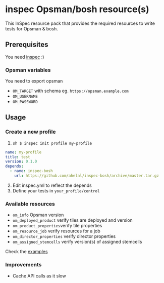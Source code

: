 # inspec Opsman/bosh resource(s)

This InSpec resource pack that provides the required resources to write tests for Opsman & bosh.

## Prerequisites

You need [inspec](https://www.inspec.io/downloads/) :)

### Opsman variables

You need to export opsman
* `OM_TARGET` with schema eg. `https://opsman.example.com`
* `OM_USERNAME`
* `OM_PASSWORD`

## Usage
### Create a new profile

1. ```sh $ inspec init profile my-profile```

```yaml
name: my-profile
title: test
version: 0.1.0
depends:
  - name: inspec-bosh
    url: https://github.com/ahelal/inspec-bosh/archive/master.tar.gz
```

2. Edit inspec.yml to reflect the depends
3. Define your tests in `your_profile/control`


### Available resources

* `om_info` Opsman version
* `om_deployed_product` verify tiles are deployed and version
* `om_product_properties`verify tile properties
* `om_resource_job` verify resources for a job
* `om_director_properties` verify director properties
* `om_assigned_stemcells` verify version(s) of assigned stemcells

Check the [examples](blob/master/test/example/controls)

### Improvements

* Cache API calls as it slow
